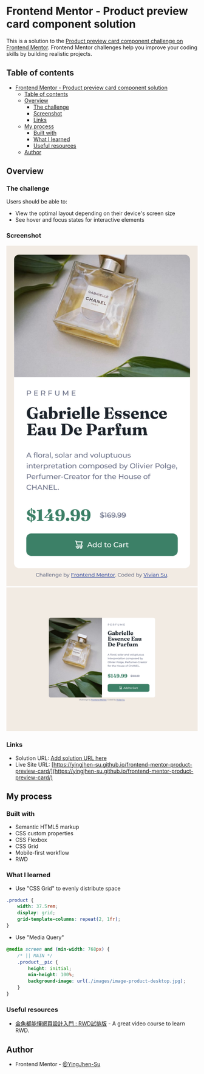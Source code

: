 # Frontend Mentor - Product preview card component solution

This is a solution to the [Product preview card component challenge on Frontend Mentor](https://www.frontendmentor.io/challenges/product-preview-card-component-GO7UmttRfa). Frontend Mentor challenges help you improve your coding skills by building realistic projects. 

## Table of contents

- [Frontend Mentor - Product preview card component solution](#frontend-mentor---product-preview-card-component-solution)
  - [Table of contents](#table-of-contents)
  - [Overview](#overview)
    - [The challenge](#the-challenge)
    - [Screenshot](#screenshot)
    - [Links](#links)
  - [My process](#my-process)
    - [Built with](#built-with)
    - [What I learned](#what-i-learned)
    - [Useful resources](#useful-resources)
  - [Author](#author)

## Overview

### The challenge

Users should be able to:

- View the optimal layout depending on their device's screen size
- See hover and focus states for interactive elements

### Screenshot

![screenshot-mobile](./images/screenshot-mobile.png)
![screenshot-desktop](./images/screenshot-desktop.png)

### Links

- Solution URL: [Add solution URL here](https://your-solution-url.com)
- Live Site URL: [https://yingjhen-su.github.io/frontend-mentor-product-preview-card/](https://yingjhen-su.github.io/frontend-mentor-product-preview-card/)

## My process

### Built with

- Semantic HTML5 markup
- CSS custom properties
- CSS Flexbox
- CSS Grid
- Mobile-first workflow
- RWD

### What I learned

- Use "CSS Grid" to evenly distribute space
```css
.product {
    width: 37.5rem;
    display: grid;
    grid-template-columns: repeat(2, 1fr);
}
```

- Use "Media Query"
```css
@media screen and (min-width: 768px) {
    /* || MAIN */
    .product__pic {
        height: initial;
        min-height: 100%;
        background-image: url(./images/image-product-desktop.jpg);
    }
}
```

### Useful resources

- [金魚都能懂網頁設計入門 : RWD試排版](https://www.youtube.com/watch?v=tEavVrEPBlA&list=PLqivELodHt3iL9PgGHg0_EF86FwdiqCre&index=21&t=308s) - A great video course to learn RWD.

## Author

- Frontend Mentor - [@YingJhen-Su](https://www.frontendmentor.io/profile/YingJhen-Su)